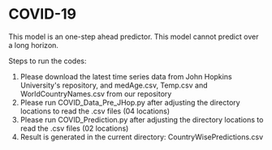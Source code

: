 # COVID-19
This model is an one-step ahead predictor. This model cannot predict over a long horizon.

Steps to run the codes:
1. Please download the latest time series data from John Hopkins University's repository, and medAge.csv, Temp.csv and WorldCountryNames.csv from our repository
2. Please run COVID_Data_Pre_JHop.py after adjusting the directory locations to read the .csv files (04 locations)
3. Please run COVID_Prediction.py after adjusting the directory locations to read the .csv files (02 locations)
4. Result is generated in the current directory: CountryWisePredictions.csv

